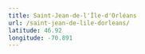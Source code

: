 ```yaml
---
title: Saint-Jean-de-l'Île-d'Orléans
url: /saint-jean-de-lile-dorleans/
latitude: 46.92
longitude: -70.891
---
```


